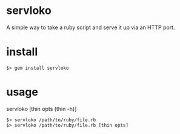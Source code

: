 servloko
========
A simple way to take a ruby script and serve it up via an HTTP port.

install
=======
	$> gem install servloko

usage
=====
servloko <file> [thin opts (thin -h)]
	
	$> servloko /path/to/ruby/file.rb
	$> servloko /path/to/ruby/file.rb [thin opts]